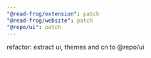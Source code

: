 ```yaml
---
"@read-frog/extension": patch
"@read-frog/website": patch
"@repo/ui": patch
---
```


refactor: extract ui, themes and cn to @repo/ui
